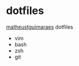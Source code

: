 # dotfiles
[matheustguimaraes](https://github.com/matheustguimaraes) dotfiles
- vim
- bash
- zsh
- git
